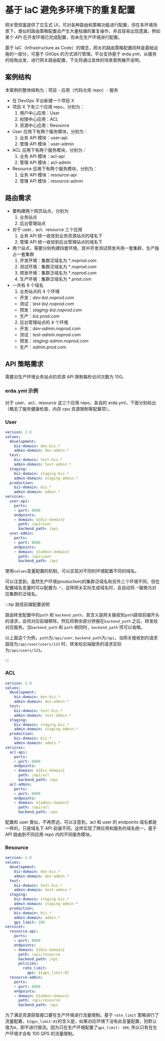 # 基于 IaC 避免多环境下的重复配置

网关管控虽提供了交互式 UI，可对各种路由和策略功能进行配置，但在多环境场景下，类似的路由策略配置会产生大量枯燥的重复操作，并且容易出现遗漏，例如某个 API 在开发环境已完成配置，但未在生产环境进行配置。

基于 IaC（Infrastructure as Code）的理念，网关的路由策略配置同样是基础设施的一部分，可基于 GitOps 的方式进行管理。平台支持基于 erda.yml，从服务的视角出发，进行网关路由配置，下文将通过具体的场景案例展开说明。

## 案例结构

本案例的整体结构为：项目 - 应用（代码仓库 repo）- 服务

- 在 DevOps 平台新建一个项目 X
- 项目 X 下有三个应用 repo，分别为： 
  1. 用户中心应用：User
  2. 权限中心应用：ACL
  3. 资源中心应用：Resource
- User 应用下有两个服务模块，分别为：
  1. 业务 API 模块：user-api
  2. 管理 API 模块：user-admin
- ACL 应用下有两个服务模块，分别为：
  1. 业务 API 模块：acl-api
  2. 管理 API 模块：acl-admin
- Resource 应用下有两个服务模块，分别为：
  1. 业务 API 模块：resource-api
  2. 管理 API 模块：resource-admin
  

## 路由需求

- 要构建两个网页站点，分别为
  1. 业务站点
  2. 后台管理站点
- 对于 user、acl、resource 三个应用
  1. 业务 API 统一收敛到业务资源站点的域名下
  2. 管理 API 统一收敛到后台管理站点的域名下
- 两个站点，需要分别构建四套环境，其中开发测试预发共用一套集群，生产独占一套集群
  1. 开发环境：集群泛域名为 **.noprod.com*
  2. 测试环境：集群泛域名为 **.noprod.com*
  3. 预发环境：集群泛域名为 **.noprod.com*
  4. 生产环境：集群泛域名为 **.prod.com*
- 一共有 8 个域名
  1. 业务站点的 4 个环境
    - 开发：*dev-biz.noprod.com*
    - 测试：*test-biz.noprod.com*
    - 预发：*staging-biz.noprod.com*
    - 生产：*biz.prod.com*
  2. 后台管理站点的 4 个环境
    - 开发：*dev-admin.noprod.com*
    - 测试：*test-admin.noprod.com*
    - 预发：*staging-admin.noprod.com*
    - 生产：*admin.prod.com*
  
## API 策略需求

需要对生产环境业务站点的资源 API 限制每秒访问次数为 100。

### erda.yml 示例

对于 user、acl、resource 这三个应用 repo，各自的 erda.yml，下面分别给出（略去了服务健康检查、内存 cpu 资源限制等配置项）。

### User

```yaml
version: 2.0
values:
  development:
    biz-domain: dev-biz.*
    admin-domain: dev-admin.*
  test:
    biz-domain: test-biz.*
    admin-domain: test-admin.*
  staging:
    biz-domain: staging-biz.*
    admin-domain: staging-admin.*
  production:
    biz-domain: biz.*
    admin-domain: admin.*
services:
  user-api:
    ports:
    - port: 8080
    endpoints:
    - domain: ${biz-domain}
      path: /api/user
      backend_path: /api
  user-admin:
    ports:
    - port: 8080
    endpoints:
    - domain: ${admin-domain}
      path: /api/user
      backend_path: /api
```

使用`values`变量配置的机制，可以实现对不同的环境配置不同的域名。

可以注意到，虽然生产环境(production)的集群泛域名和另外三个环境不同，但在配置域名变量时可以配置为`.*`，这样网关实际生成域名时，会自动将`.*`替换为对应集群的泛域名。

:::tip 路径前缀配置说明

路由转发配置中的`path` 和 `backend_path`，其含义是网关接收到`path`路径前缀开头的请求，会将对应前缀移除，然后将剩余部分拼接在`backend_path` 之后，转发给对应服务。当`backend_path` 和 `path` 相同时，`backend_path` 项可以省略。

以上面这个为例，`path`为`/api/user`, `backend_path`为`/api`，当网关接收到的请求路径为`/api/user/users/123` 时，转发给后端服务的请求实际为`/api/users/123`。

:::

### ACL

```yaml
version: 2.0
values:
  development:
    biz-domain: dev-biz.*
    admin-domain: dev-admin.*
  test:
    biz-domain: test-biz.*
    admin-domain: test-admin.*
  staging:
    biz-domain: staging-biz.*
    admin-domain: staging-admin.*
  production:
    biz-domain: biz.*
    admin-domain: admin.*
services:
  acl-api:
    ports:
    - port: 8080
    endpoints:
    - domain: ${biz-domain}
      path: /api/acl
      backend_path: /api
  acl-admin:
    ports:
    - port: 8080
    endpoints:
    - domain: ${admin-domain}
      path: /api/acl
      backend_path: /api
```

配置和 user 类似，不再赘述。可以注意到，acl 和 user 的 endpoints 域名都是一样的，只是域名下 API 前缀不同，这样实现了跨应用和服务的域名统一，基于 API 路由到不同应用 repo 内的不同服务模块。

### Resource

```yaml
version: 2.0
values:
  development:
    biz-domain: dev-biz.*
    admin-domain: dev-admin.*
  test:
    biz-domain: test-biz.*
    admin-domain: test-admin.*
  staging:
    biz-domain: staging-biz.*
    admin-domain: staging-admin.*
  production:
    biz-domain: biz.*
    admin-domain: admin.*
    qps_limit: 100
services:
  resource-api:
    ports:
    - port: 8080
    endpoints:
    - domain: ${biz-domain}
      path: /api/resource
      backend_path: /api
      policies:
        rate_limit:
          qps: ${qps_limit:0}
  resource-admin:
    ports:
    - port: 8080
    endpoints:
    - domain: ${admin-domain}
      path: /api/resource
      backend_path: /api
```

为了满足资源获取接口要在生产环境进行流量限制，基于 `rate_limit` 策略进行了流量配置，`${qps_limit:0}`的含义是，如果对应环境下没有此变量配置，则默认值为`0`，即不进行限流。因为只在生产环境配置了`qps_limit: 100`, 所以只有在生产环境才会有 100 QPS 的流量限制。
